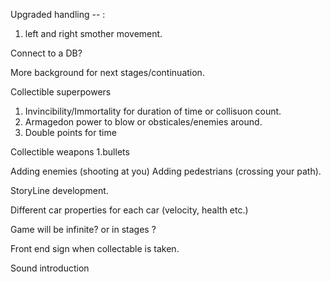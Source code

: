 Upgraded handling  -- : 
1. left and right smother movement.

Connect to a DB?

More background for next stages/continuation.

Collectible superpowers 
1. Invincibility/Immortality for duration of time or collisuon count.
2. Armagedon power to blow or obsticales/enemies around.
3. Double points for time

Collectible weapons
1.bullets

Adding enemies  (shooting at you)
Adding pedestrians (crossing your path).

StoryLine development.

Different car properties for each car (velocity, health etc.)

Game will be infinite? or in stages ? 


Front end sign when collectable is taken.

Sound introduction 
